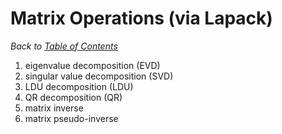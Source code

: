 # Matrix Operations (via Lapack)

_Back to [Table of Contents](../README.md)_

1. eigenvalue decomposition (EVD)
1. singular value decomposition (SVD)
1. LDU decomposition (LDU)
1. QR decomposition (QR)
1. matrix inverse
1. matrix pseudo-inverse
